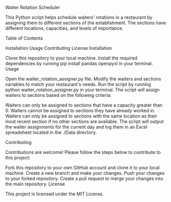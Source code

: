 Waiter Rotation Scheduler

This Python script helps schedule waiters' rotations in a restaurant by assigning them to different sections of the establishment. The sections have different locations, capacities, and levels of importance.

Table of Contents

Installation
Usage
Contributing
License
Installation

Clone this repository to your local machine.
Install the required dependencies by running pip install pandas openpyxl in your terminal.
Usage

Open the waiter_rotation_assigner.py file.
Modify the waiters and sections variables to match your restaurant's needs.
Run the script by running python waiter_rotation_assigner.py in your terminal.
The script will assign waiters to sections based on the following criteria:

Waiters can only be assigned to sections that have a capacity greater than 0.
Waiters cannot be assigned to sections they have already worked in.
Waiters can only be assigned to sections with the same location as their most recent section if no other sections are available.
The script will output the waiter assignments for the current day and log them in an Excel spreadsheet located in the ./Data directory.

Contributing

Contributions are welcome! Please follow the steps below to contribute to this project:

Fork this repository to your own GitHub account and clone it to your local machine.
Create a new branch and make your changes.
Push your changes to your forked repository.
Create a pull request to merge your changes into the main repository.
License

This project is licensed under the MIT License.